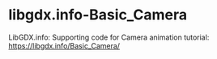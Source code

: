 # libgdx.info-Basic_Camera
LibGDX.info: Supporting code for Camera animation tutorial: https://libgdx.info/Basic_Camera/
